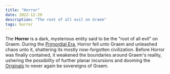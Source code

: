 ```yaml
---
title: "Horror"
date: 2022-12-29
description: "The root of all evil on Graem"
tags: horror
---
```


The **Horror** is a dark, mysterious entity said to be the "root of all evil"
on Graem. During the [Primordial Era](../Primordial_Era), Horror
fell unto Graem and unleashed chaos unto it, shattering its mostly now-forgotten
civilization. Before Horror was finally contained, it weakened the boundaries
around Graem's reality, ushering the possibility of further planar incursions
and dooming the [Originals](../Originals) to never again be sovereigns of
Graem.
